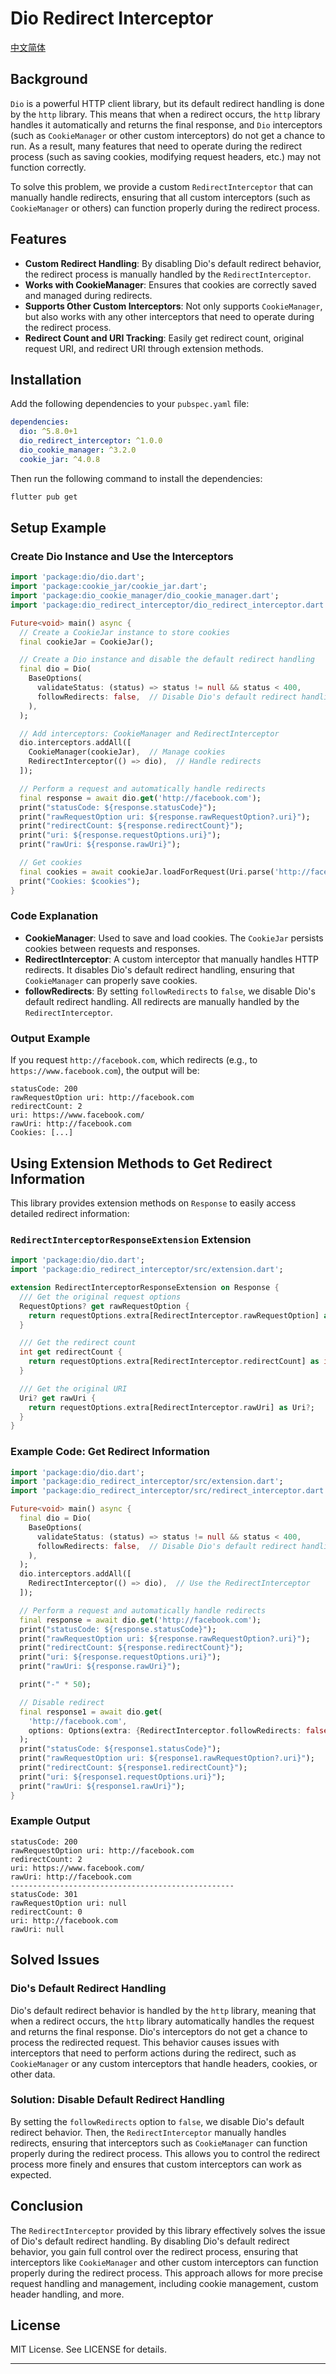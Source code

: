 # Dio Redirect Interceptor

[中文简体](README_zh-CN.md)

## Background

`Dio` is a powerful HTTP client library, but its default redirect handling is done by the `http` library. This means that when a redirect occurs, the `http` library handles it automatically and returns the final response, and `Dio` interceptors (such as `CookieManager` or other custom interceptors) do not get a chance to run. As a result, many features that need to operate during the redirect process (such as saving cookies, modifying request headers, etc.) may not function correctly.

To solve this problem, we provide a custom `RedirectInterceptor` that can manually handle redirects, ensuring that all custom interceptors (such as `CookieManager` or others) can function properly during the redirect process.

## Features

- **Custom Redirect Handling**: By disabling Dio's default redirect behavior, the redirect process is manually handled by the `RedirectInterceptor`.
- **Works with CookieManager**: Ensures that cookies are correctly saved and managed during redirects.
- **Supports Other Custom Interceptors**: Not only supports `CookieManager`, but also works with any other interceptors that need to operate during the redirect process.
- **Redirect Count and URI Tracking**: Easily get redirect count, original request URI, and redirect URI through extension methods.

## Installation

Add the following dependencies to your `pubspec.yaml` file:

```yaml
dependencies:
  dio: ^5.8.0+1
  dio_redirect_interceptor: ^1.0.0
  dio_cookie_manager: ^3.2.0
  cookie_jar: ^4.0.8
```

Then run the following command to install the dependencies:

```bash
flutter pub get
```

## Setup Example

### Create Dio Instance and Use the Interceptors

```dart
import 'package:dio/dio.dart';
import 'package:cookie_jar/cookie_jar.dart';
import 'package:dio_cookie_manager/dio_cookie_manager.dart';
import 'package:dio_redirect_interceptor/dio_redirect_interceptor.dart';

Future<void> main() async {
  // Create a CookieJar instance to store cookies
  final cookieJar = CookieJar();

  // Create a Dio instance and disable the default redirect handling
  final dio = Dio(
    BaseOptions(
      validateStatus: (status) => status != null && status < 400,
      followRedirects: false,  // Disable Dio's default redirect handling
    ),
  );

  // Add interceptors: CookieManager and RedirectInterceptor
  dio.interceptors.addAll([
    CookieManager(cookieJar),  // Manage cookies
    RedirectInterceptor(() => dio),  // Handle redirects
  ]);

  // Perform a request and automatically handle redirects
  final response = await dio.get('http://facebook.com');
  print("statusCode: ${response.statusCode}");
  print("rawRequestOption uri: ${response.rawRequestOption?.uri}");
  print("redirectCount: ${response.redirectCount}");
  print("uri: ${response.requestOptions.uri}");
  print("rawUri: ${response.rawUri}");

  // Get cookies
  final cookies = await cookieJar.loadForRequest(Uri.parse('http://facebook.com'));
  print("Cookies: $cookies");
}
```

### Code Explanation

- **CookieManager**: Used to save and load cookies. The `CookieJar` persists cookies between requests and responses.
- **RedirectInterceptor**: A custom interceptor that manually handles HTTP redirects. It disables Dio's default redirect handling, ensuring that `CookieManager` can properly save cookies.
- **followRedirects**: By setting `followRedirects` to `false`, we disable Dio's default redirect handling. All redirects are manually handled by the `RedirectInterceptor`.

### Output Example

If you request `http://facebook.com`, which redirects (e.g., to `https://www.facebook.com`), the output will be:

```
statusCode: 200
rawRequestOption uri: http://facebook.com
redirectCount: 2
uri: https://www.facebook.com/
rawUri: http://facebook.com
Cookies: [...]
```

## Using Extension Methods to Get Redirect Information

This library provides extension methods on `Response` to easily access detailed redirect information:

### `RedirectInterceptorResponseExtension` Extension

```dart
import 'package:dio/dio.dart';
import 'package:dio_redirect_interceptor/src/extension.dart';

extension RedirectInterceptorResponseExtension on Response {
  /// Get the original request options
  RequestOptions? get rawRequestOption {
    return requestOptions.extra[RedirectInterceptor.rawRequestOption] as RequestOptions?;
  }

  /// Get the redirect count
  int get redirectCount {
    return requestOptions.extra[RedirectInterceptor.redirectCount] as int? ?? 0;
  }

  /// Get the original URI
  Uri? get rawUri {
    return requestOptions.extra[RedirectInterceptor.rawUri] as Uri?;
  }
}
```

### Example Code: Get Redirect Information

```dart
import 'package:dio/dio.dart';
import 'package:dio_redirect_interceptor/src/extension.dart';
import 'package:dio_redirect_interceptor/src/redirect_interceptor.dart';

Future<void> main() async {
  final dio = Dio(
    BaseOptions(
      validateStatus: (status) => status != null && status < 400,
      followRedirects: false,  // Disable Dio's default redirect handling
    ),
  );
  dio.interceptors.addAll([
    RedirectInterceptor(() => dio),  // Use the RedirectInterceptor
  ]);

  // Perform a request and automatically handle redirects
  final response = await dio.get('http://facebook.com');
  print("statusCode: ${response.statusCode}");
  print("rawRequestOption uri: ${response.rawRequestOption?.uri}");
  print("redirectCount: ${response.redirectCount}");
  print("uri: ${response.requestOptions.uri}");
  print("rawUri: ${response.rawUri}");

  print("-" * 50);

  // Disable redirect
  final response1 = await dio.get(
    'http://facebook.com',
    options: Options(extra: {RedirectInterceptor.followRedirects: false}),
  );
  print("statusCode: ${response1.statusCode}");
  print("rawRequestOption uri: ${response1.rawRequestOption?.uri}");
  print("redirectCount: ${response1.redirectCount}");
  print("uri: ${response1.requestOptions.uri}");
  print("rawUri: ${response1.rawUri}");
}
```

### Example Output

```text
statusCode: 200
rawRequestOption uri: http://facebook.com
redirectCount: 2
uri: https://www.facebook.com/
rawUri: http://facebook.com
--------------------------------------------------
statusCode: 301
rawRequestOption uri: null
redirectCount: 0
uri: http://facebook.com
rawUri: null
```

## Solved Issues

### Dio's Default Redirect Handling

Dio's default redirect behavior is handled by the `http` library, meaning that when a redirect occurs, the `http` library automatically handles the request and returns the final response. Dio's interceptors do not get a chance to process the redirected request. This behavior causes issues with interceptors that need to perform actions during the redirect, such as `CookieManager` or any custom interceptors that handle headers, cookies, or other data.

### Solution: Disable Default Redirect Handling

By setting the `followRedirects` option to `false`, we disable Dio's default redirect behavior. Then, the `RedirectInterceptor` manually handles redirects, ensuring that interceptors such as `CookieManager` can function properly during the redirect process. This allows you to control the redirect process more finely and ensures that custom interceptors can work as expected.

## Conclusion

The `RedirectInterceptor` provided by this library effectively solves the issue of Dio's default redirect handling. By disabling Dio's default redirect behavior, you gain full control over the redirect process, ensuring that interceptors like `CookieManager` and other custom interceptors can function properly during the redirect process. This approach allows for more precise request handling and management, including cookie management, custom header handling, and more.

## License
MIT License. See LICENSE for details.

---